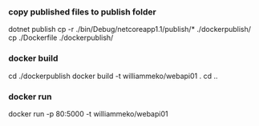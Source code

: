
### copy published files to publish folder
dotnet publish
cp -r ./bin/Debug/netcoreapp1.1/publish/* ./dockerpublish/
cp ./Dockerfile ./dockerpublish/

### docker build
cd ./dockerpublish
docker build -t williammeko/webapi01 .
cd ..

### docker run
docker run -p 80:5000 -t williammeko/webapi01


